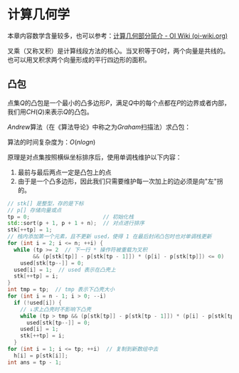 # 计算几何学

本章内容数学含量较多，也可以参考：[计算几何部分简介 - OI Wiki (oi-wiki.org)](https://oi-wiki.org//geometry/)

叉乘（又称叉积）是计算线段方法的核心。当叉积等于$0$时，两个向量是共线的。也可以用叉积求两个向量形成的平行四边形的面积。

## 凸包

点集$Q$的凸包是一个最小的凸多边形$P$，满足$Q$中的每个点都在$P$的边界或者内部，我们用$CH(Q)$来表示$Q$的凸包。

$Andrew$算法（在《算法导论》中称之为$Graham$扫描法）求凸包：

算法的时间复杂度为：$O(nlogn)$

原理是对点集按照横纵坐标排序后，使用单调栈维护以下内容：

1. 最前与最后两点一定是凸包上的点
2. 由于是一个凸多边形，因此我们只需要维护每一次加上的边必须是向"左"拐的。

```c++
// stk[] 是整型，存的是下标
// p[] 存储向量或点
tp = 0;                       // 初始化栈
std::sort(p + 1, p + 1 + n);  // 对点进行排序
stk[++tp] = 1;
// 栈内添加第一个元素，且不更新 used，使得 1 在最后封闭凸包时也对单调栈更新
for (int i = 2; i <= n; ++i) {
  while (tp >= 2  // 下一行 * 操作符被重载为叉积
        && (p[stk[tp]] - p[stk[tp - 1]]) * (p[i] - p[stk[tp]]) <= 0)
    used[stk[tp--]] = 0;
  used[i] = 1;  // used 表示在凸壳上
  stk[++tp] = i;
}
int tmp = tp;  // tmp 表示下凸壳大小
for (int i = n - 1; i > 0; --i)
  if (!used[i]) {
    // ↓求上凸壳时不影响下凸壳
    while (tp > tmp && (p[stk[tp]] - p[stk[tp - 1]]) * (p[i] - p[stk[tp]]) <= 0)
      used[stk[tp--]] = 0;
    used[i] = 1;
    stk[++tp] = i;
  }
for (int i = 1; i <= tp; ++i)  // 复制到新数组中去
  h[i] = p[stk[i]];
int ans = tp - 1;
```


